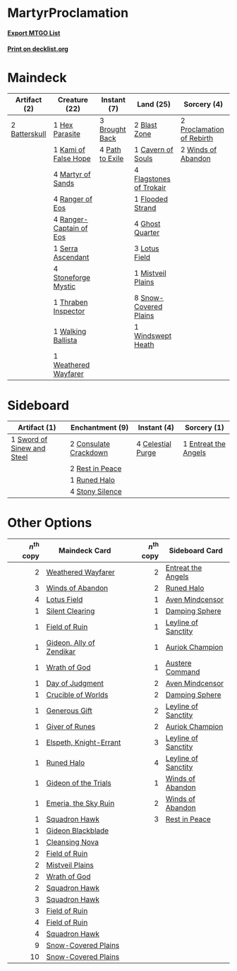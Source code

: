 # MartyrProclamation

#### [Export MTGO List](../collection/MartyrProclamation/MartyrProclamation.txt)
#### [Print on decklist.org](http://decklist.org/?deckmain=2%09Batterskull%0A2%09Blast%20Zone%0A3%09Brought%20Back%0A1%09Cavern%20of%20Souls%0A4%09Flagstones%20of%20Trokair%0A1%09Flooded%20Strand%0A4%09Ghost%20Quarter%0A1%09Hex%20Parasite%0A1%09Kami%20of%20False%20Hope%0A3%09Lotus%20Field%0A4%09Martyr%20of%20Sands%0A1%09Mistveil%20Plains%0A4%09Path%20to%20Exile%0A2%09Proclamation%20of%20Rebirth%0A4%09Ranger%20of%20Eos%0A4%09Ranger-Captain%20of%20Eos%0A1%09Serra%20Ascendant%0A8%09Snow-Covered%20Plains%0A4%09Stoneforge%20Mystic%0A1%09Thraben%20Inspector%0A1%09Walking%20Ballista%0A1%09Weathered%20Wayfarer%0A2%09Winds%20of%20Abandon%0A1%09Windswept%20Heath&deckside=4%09Celestial%20Purge%0A2%09Consulate%20Crackdown%0A1%09Entreat%20the%20Angels%0A2%09Rest%20in%20Peace%0A1%09Runed%20Halo%0A4%09Stony%20Silence%0A1%09Sword%20of%20Sinew%20and%20Steel)
# Maindeck

|                                      Artifact (2)                                      |                                          Creature (22)                                           |                                       Instant (7)                                        |                                            Land (25)                                             |                                            Sorcery (4)                                             |
|----------------------------------------------------------------------------------------|--------------------------------------------------------------------------------------------------|------------------------------------------------------------------------------------------|--------------------------------------------------------------------------------------------------|----------------------------------------------------------------------------------------------------|
|2 [Batterskull](http://gatherer.wizards.com/Pages/Card/Details.aspx?multiverseid=233055)|1 [Hex Parasite](http://gatherer.wizards.com/Pages/Card/Details.aspx?multiverseid=218008)         |3 [Brought Back](http://gatherer.wizards.com/Pages/Card/Details.aspx?multiverseid=466763) |2 [Blast Zone](http://gatherer.wizards.com/Pages/Card/Details.aspx?multiverseid=461171)           |2 [Proclamation of Rebirth](http://gatherer.wizards.com/Pages/Card/Details.aspx?multiverseid=107341)|
|                                                                                        |1 [Kami of False Hope](http://gatherer.wizards.com/Pages/Card/Details.aspx?multiverseid=74097)    |4 [Path to Exile](http://gatherer.wizards.com/Pages/Card/Details.aspx?multiverseid=220511)|1 [Cavern of Souls](http://gatherer.wizards.com/Pages/Card/Details.aspx?multiverseid=278058)      |2 [Winds of Abandon](http://gatherer.wizards.com/Pages/Card/Details.aspx?multiverseid=463986)       |
|                                                                                        |4 [Martyr of Sands](http://gatherer.wizards.com/Pages/Card/Details.aspx?multiverseid=121263)      |                                                                                          |4 [Flagstones of Trokair](http://gatherer.wizards.com/Pages/Card/Details.aspx?multiverseid=116733)|                                                                                                    |
|                                                                                        |4 [Ranger of Eos](http://gatherer.wizards.com/Pages/Card/Details.aspx?multiverseid=174823)        |                                                                                          |1 [Flooded Strand](http://gatherer.wizards.com/Pages/Card/Details.aspx?multiverseid=405098)       |                                                                                                    |
|                                                                                        |4 [Ranger-Captain of Eos](http://gatherer.wizards.com/Pages/Card/Details.aspx?multiverseid=463970)|                                                                                          |4 [Ghost Quarter](http://gatherer.wizards.com/Pages/Card/Details.aspx?multiverseid=389534)        |                                                                                                    |
|                                                                                        |1 [Serra Ascendant](http://gatherer.wizards.com/Pages/Card/Details.aspx?multiverseid=438597)      |                                                                                          |3 [Lotus Field](http://gatherer.wizards.com/Pages/Card/Details.aspx?multiverseid=467003)          |                                                                                                    |
|                                                                                        |4 [Stoneforge Mystic](http://gatherer.wizards.com/Pages/Card/Details.aspx?multiverseid=198383)    |                                                                                          |1 [Mistveil Plains](http://gatherer.wizards.com/Pages/Card/Details.aspx?multiverseid=142014)      |                                                                                                    |
|                                                                                        |1 [Thraben Inspector](http://gatherer.wizards.com/Pages/Card/Details.aspx?multiverseid=409784)    |                                                                                          |8 [Snow-Covered Plains](http://gatherer.wizards.com/Pages/Card/Details.aspx?multiverseid=121267)  |                                                                                                    |
|                                                                                        |1 [Walking Ballista](http://gatherer.wizards.com/Pages/Card/Details.aspx?multiverseid=423848)     |                                                                                          |1 [Windswept Heath](http://gatherer.wizards.com/Pages/Card/Details.aspx?multiverseid=405115)      |                                                                                                    |
|                                                                                        |1 [Weathered Wayfarer](http://gatherer.wizards.com/Pages/Card/Details.aspx?multiverseid=83311)    |                                                                                          |                                                                                                  |                                                                                                    |


# Sideboard

|                                            Artifact (1)                                             |                                        Enchantment (9)                                         |                                        Instant (4)                                         |                                          Sorcery (1)                                          |
|-----------------------------------------------------------------------------------------------------|------------------------------------------------------------------------------------------------|--------------------------------------------------------------------------------------------|-----------------------------------------------------------------------------------------------|
|1 [Sword of Sinew and Steel](http://gatherer.wizards.com/Pages/Card/Details.aspx?multiverseid=464177)|2 [Consulate Crackdown](http://gatherer.wizards.com/Pages/Card/Details.aspx?multiverseid=423678)|4 [Celestial Purge](http://gatherer.wizards.com/Pages/Card/Details.aspx?multiverseid=183055)|1 [Entreat the Angels](http://gatherer.wizards.com/Pages/Card/Details.aspx?multiverseid=247426)|
|                                                                                                     |2 [Rest in Peace](http://gatherer.wizards.com/Pages/Card/Details.aspx?multiverseid=442021)      |                                                                                            |                                                                                               |
|                                                                                                     |1 [Runed Halo](http://gatherer.wizards.com/Pages/Card/Details.aspx?multiverseid=154005)         |                                                                                            |                                                                                               |
|                                                                                                     |4 [Stony Silence](http://gatherer.wizards.com/Pages/Card/Details.aspx?multiverseid=247425)      |                                                                                            |                                                                                               |


# Other Options

|*n*<sup>th</sup> copy|                                           Maindeck Card                                           |*n*<sup>th</sup> copy|                                        Sideboard Card                                        |
|--------------------:|---------------------------------------------------------------------------------------------------|--------------------:|----------------------------------------------------------------------------------------------|
|                    2|[Weathered Wayfarer](http://gatherer.wizards.com/Pages/Card/Details.aspx?multiverseid=83311)       |                    2|[Entreat the Angels](http://gatherer.wizards.com/Pages/Card/Details.aspx?multiverseid=247426) |
|                    3|[Winds of Abandon](http://gatherer.wizards.com/Pages/Card/Details.aspx?multiverseid=463986)        |                    2|[Runed Halo](http://gatherer.wizards.com/Pages/Card/Details.aspx?multiverseid=154005)         |
|                    4|[Lotus Field](http://gatherer.wizards.com/Pages/Card/Details.aspx?multiverseid=467003)             |                    1|[Aven Mindcensor](http://gatherer.wizards.com/Pages/Card/Details.aspx?multiverseid=426707)    |
|                    1|[Silent Clearing](http://gatherer.wizards.com/Pages/Card/Details.aspx?multiverseid=464195)         |                    1|[Damping Sphere](http://gatherer.wizards.com/Pages/Card/Details.aspx?multiverseid=443101)     |
|                    1|[Field of Ruin](http://gatherer.wizards.com/Pages/Card/Details.aspx?multiverseid=435415)           |                    1|[Leyline of Sanctity](http://gatherer.wizards.com/Pages/Card/Details.aspx?multiverseid=204993)|
|                    1|[Gideon, Ally of Zendikar](http://gatherer.wizards.com/Pages/Card/Details.aspx?multiverseid=401897)|                    1|[Auriok Champion](http://gatherer.wizards.com/Pages/Card/Details.aspx?multiverseid=72921)     |
|                    1|[Wrath of God](http://gatherer.wizards.com/Pages/Card/Details.aspx?multiverseid=129808)            |                    1|[Austere Command](http://gatherer.wizards.com/Pages/Card/Details.aspx?multiverseid=247297)    |
|                    1|[Day of Judgment](http://gatherer.wizards.com/Pages/Card/Details.aspx?multiverseid=439344)         |                    2|[Aven Mindcensor](http://gatherer.wizards.com/Pages/Card/Details.aspx?multiverseid=426707)    |
|                    1|[Crucible of Worlds](http://gatherer.wizards.com/Pages/Card/Details.aspx?multiverseid=129480)      |                    2|[Damping Sphere](http://gatherer.wizards.com/Pages/Card/Details.aspx?multiverseid=443101)     |
|                    1|[Generous Gift](http://gatherer.wizards.com/Pages/Card/Details.aspx?multiverseid=463960)           |                    2|[Leyline of Sanctity](http://gatherer.wizards.com/Pages/Card/Details.aspx?multiverseid=204993)|
|                    1|[Giver of Runes](http://gatherer.wizards.com/Pages/Card/Details.aspx?multiverseid=463962)          |                    2|[Auriok Champion](http://gatherer.wizards.com/Pages/Card/Details.aspx?multiverseid=72921)     |
|                    1|[Elspeth, Knight-Errant](http://gatherer.wizards.com/Pages/Card/Details.aspx?multiverseid=174859)  |                    3|[Leyline of Sanctity](http://gatherer.wizards.com/Pages/Card/Details.aspx?multiverseid=204993)|
|                    1|[Runed Halo](http://gatherer.wizards.com/Pages/Card/Details.aspx?multiverseid=154005)              |                    4|[Leyline of Sanctity](http://gatherer.wizards.com/Pages/Card/Details.aspx?multiverseid=204993)|
|                    1|[Gideon of the Trials](http://gatherer.wizards.com/Pages/Card/Details.aspx?multiverseid=426716)    |                    1|[Winds of Abandon](http://gatherer.wizards.com/Pages/Card/Details.aspx?multiverseid=463986)   |
|                    1|[Emeria, the Sky Ruin](http://gatherer.wizards.com/Pages/Card/Details.aspx?multiverseid=389503)    |                    2|[Winds of Abandon](http://gatherer.wizards.com/Pages/Card/Details.aspx?multiverseid=463986)   |
|                    1|[Squadron Hawk](http://gatherer.wizards.com/Pages/Card/Details.aspx?multiverseid=442023)           |                    3|[Rest in Peace](http://gatherer.wizards.com/Pages/Card/Details.aspx?multiverseid=442021)      |
|                    1|[Gideon Blackblade](http://gatherer.wizards.com/Pages/Card/Details.aspx?multiverseid=463943)       |                     |                                                                                              |
|                    1|[Cleansing Nova](http://gatherer.wizards.com/Pages/Card/Details.aspx?multiverseid=447145)          |                     |                                                                                              |
|                    2|[Field of Ruin](http://gatherer.wizards.com/Pages/Card/Details.aspx?multiverseid=435415)           |                     |                                                                                              |
|                    2|[Mistveil Plains](http://gatherer.wizards.com/Pages/Card/Details.aspx?multiverseid=142014)         |                     |                                                                                              |
|                    2|[Wrath of God](http://gatherer.wizards.com/Pages/Card/Details.aspx?multiverseid=129808)            |                     |                                                                                              |
|                    2|[Squadron Hawk](http://gatherer.wizards.com/Pages/Card/Details.aspx?multiverseid=442023)           |                     |                                                                                              |
|                    3|[Squadron Hawk](http://gatherer.wizards.com/Pages/Card/Details.aspx?multiverseid=442023)           |                     |                                                                                              |
|                    3|[Field of Ruin](http://gatherer.wizards.com/Pages/Card/Details.aspx?multiverseid=435415)           |                     |                                                                                              |
|                    4|[Field of Ruin](http://gatherer.wizards.com/Pages/Card/Details.aspx?multiverseid=435415)           |                     |                                                                                              |
|                    4|[Squadron Hawk](http://gatherer.wizards.com/Pages/Card/Details.aspx?multiverseid=442023)           |                     |                                                                                              |
|                    9|[Snow-Covered Plains](http://gatherer.wizards.com/Pages/Card/Details.aspx?multiverseid=121267)     |                     |                                                                                              |
|                   10|[Snow-Covered Plains](http://gatherer.wizards.com/Pages/Card/Details.aspx?multiverseid=121267)     |                     |                                                                                              |


